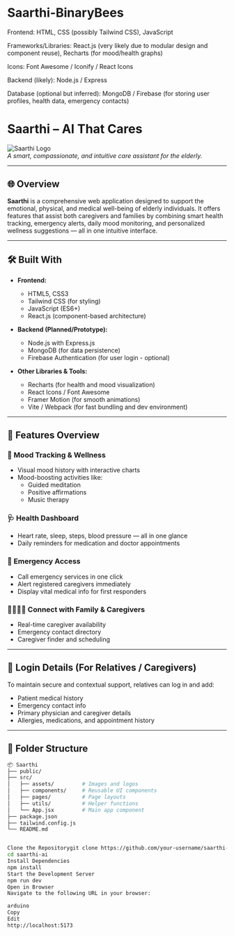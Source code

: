 # Saarthi-BinaryBees
Frontend: HTML, CSS (possibly Tailwind CSS), JavaScript

Frameworks/Libraries: React.js (very likely due to modular design and component reuse), Recharts (for mood/health graphs)

Icons: Font Awesome / Iconify / React Icons

Backend (likely): Node.js / Express

Database (optional but inferred): MongoDB / Firebase (for storing user profiles, health data, emergency contacts)
# Saarthi – AI That Cares

![Saarthi Logo](./assets/logo.png)  
*A smart, compassionate, and intuitive care assistant for the elderly.*

---

## 🌐 Overview

**Saarthi** is a comprehensive web application designed to support the emotional, physical, and medical well-being of elderly individuals. It offers features that assist both caregivers and families by combining smart health tracking, emergency alerts, daily mood monitoring, and personalized wellness suggestions — all in one intuitive interface.

---

## 🛠️ Built With

- **Frontend:**
  - HTML5, CSS3
  - Tailwind CSS (for styling)
  - JavaScript (ES6+)
  - React.js (component-based architecture)

- **Backend (Planned/Prototype):**
  - Node.js with Express.js
  - MongoDB (for data persistence)
  - Firebase Authentication (for user login - optional)

- **Other Libraries & Tools:**
  - Recharts (for health and mood visualization)
  - React Icons / Font Awesome
  - Framer Motion (for smooth animations)
  - Vite / Webpack (for fast bundling and dev environment)

---

## 📸 Features Overview

### 🧠 Mood Tracking & Wellness
- Visual mood history with interactive charts
- Mood-boosting activities like:
  - Guided meditation
  - Positive affirmations
  - Music therapy

### 🩺 Health Dashboard
- Heart rate, sleep, steps, blood pressure — all in one glance
- Daily reminders for medication and doctor appointments

### 🚨 Emergency Access
- Call emergency services in one click
- Alert registered caregivers immediately
- Display vital medical info for first responders

### 👨‍👩‍👧‍👦 Connect with Family & Caregivers
- Real-time caregiver availability
- Emergency contact directory
- Caregiver finder and scheduling

---

## 🔐 Login Details (For Relatives / Caregivers)

To maintain secure and contextual support, relatives can log in and add:
- Patient medical history
- Emergency contact info
- Primary physician and caregiver details
- Allergies, medications, and appointment history

---

## 📁 Folder Structure

```bash
📦 Saarthi
├── public/
├── src/
│   ├── assets/         # Images and logos
│   ├── components/     # Reusable UI components
│   ├── pages/          # Page layouts
│   ├── utils/          # Helper functions
│   └── App.jsx         # Main app component
├── package.json
├── tailwind.config.js
└── README.md


Clone the Repositorygit clone https://github.com/your-username/saarthi-ai.git
cd saarthi-ai
Install Dependencies
npm install
Start the Development Server
npm run dev
Open in Browser
Navigate to the following URL in your browser:

arduino
Copy
Edit
http://localhost:5173



